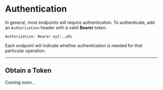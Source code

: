 # Authentication

In general, most endpoints will require authentication. To authenticate, add an `Authorization` header with a valid **Bearer** token.
```
Authorization: Bearer eyJ...w5c
```
Each endpoint will indicate whether authentication is needed for that particular operation.

---

## Obtain a Token

Coming soon...